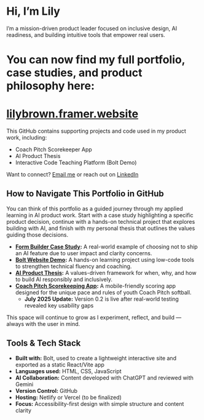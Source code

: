 # Hi, I’m Lily 

I’m a mission-driven product leader focused on inclusive design, AI readiness, and building intuitive tools that empower real users.

# You can now find my full portfolio, case studies, and product philosophy here:  
# [lilybrown.framer.website](https://lilybrown.framer.website)

This GitHub contains supporting projects and code used in my product work, including:
- Coach Pitch Scorekeeper App
- AI Product Thesis
- Interactive Code Teaching Platform (Bolt Demo)

Want to connect? [Email me](lillianmariebrown@gmail.com) or reach out on [LinkedIn](https://linkedin.com/in/lily-m-brown)


## How to Navigate This Portfolio in GitHub

You can think of this portfolio as a guided journey through my applied learning in AI product work. Start with a case study highlighting a specific product decision, continue with a hands-on technical project that explores building with AI, and finish with my personal thesis that outlines the values guiding those decisions.

- **[Form Builder Case Study](./form-builder-case-study/README.md):** A real-world example of choosing not to ship an AI feature due to user impact and clarity concerns.
- **[Bolt Website Demo](./bolt-website-demo/README.md):** A hands-on learning project using low-code tools to strengthen technical fluency and coaching.
- **[AI Product Thesis](./ai-product-thesis/README.md):** A values-driven framework for when, why, and how to build AI responsibly and inclusively.
- **[Coach Pitch Scorekeeping App](./coach-pitch-scorekeeper-app/prototype):** A mobile-friendly scoring app designed for the unique pace and rules of youth Coach Pitch softball.
    - **July 2025 Update:** Version 0.2 is live after real-world testing revealed key usability gaps


This space will continue to grow as I experiment, reflect, and build — always with the user in mind.

## Tools & Tech Stack

- **Built with:** Bolt, used to create a lightweight interactive site and exported as a static React/Vite app  
- **Languages used:** HTML, CSS, JavaScript  
- **AI Collaboration:** Content developed with ChatGPT and reviewed with Gemini  
- **Version Control:** GitHub  
- **Hosting:** Netlify or Vercel (to be finalized)  
- **Focus:** Accessibility-first design with simple structure and content clarity

